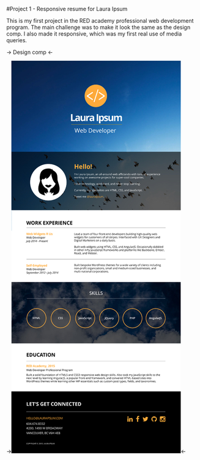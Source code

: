 #Project 1 - Responsive resume for Laura Ipsum

This is my first project in the RED academy professional web development program. The main challenge was to make it look the same as the design comp. I also made it responsive, which was my first real use of media queries.


-> Design comp <-


->![Design comp](/comps/resume-comp-desktop.jpg "Design comp for project 1")<-

